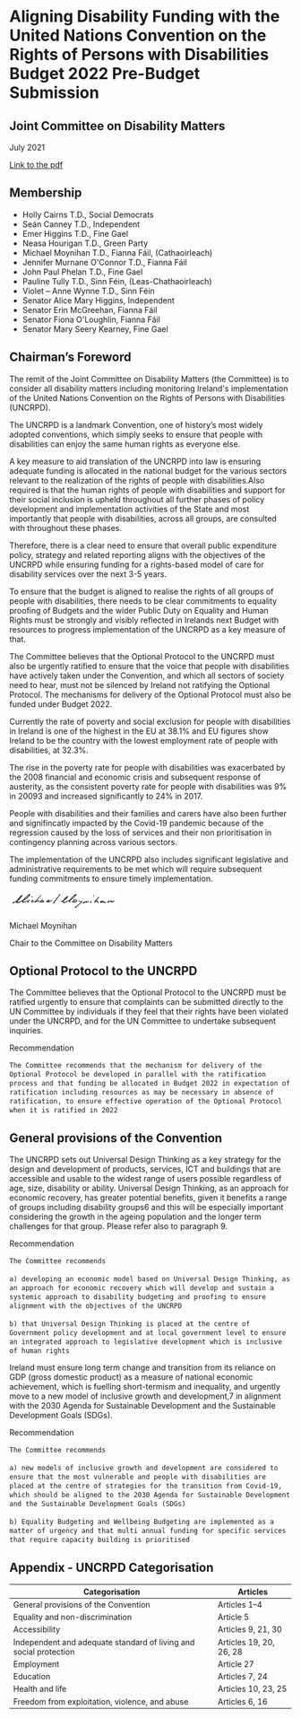 # Aligning Disability Funding with the United Nations Convention on the Rights of Persons with Disabilities Budget 2022 Pre-Budget Submission

## Joint Committee on Disability Matters 

July 2021

[Link to the pdf](https://data.oireachtas.ie/ie/oireachtas/committee/dail/33/joint_committee_on_disability_matters/reports/2021/2021-07-07_report-on-aligning-disability-funding-with-the-united-nations-convention-on-the-rights-of-persons-with-disabilities-budget-2022-pre-budget-submission_en.pdf)

## Membership

*   Holly Cairns T.D., Social Democrats
*   Seán Canney T.D., Independent
*   Emer Higgins T.D., Fine Gael
*   Neasa Hourigan T.D., Green Party
*   Michael Moynihan T.D., Fianna Fáil, (Cathaoirleach)
*   Jennifer Murnane O'Connor T.D., Fianna Fáil
*   John Paul Phelan T.D., Fine Gael
*   Pauline Tully T.D., Sinn Féin, (Leas-Chathaoirleach)
*   Violet – Anne Wynne T.D., Sinn Féin
*   Senator Alice Mary Higgins, Independent
*   Senator Erin McGreehan, Fianna Fáil
*   Senator Fiona O'Loughlin, Fianna Fáil
*   Senator Mary Seery Kearney, Fine Gael


##  Chairman’s Foreword

The remit of the Joint Committee on Disability Matters (the Committee) is to consider all disability matters including monitoring Ireland's implementation of the United Nations Convention on the Rights of Persons with Disabilities (UNCRPD).

The UNCRPD is a landmark Convention, one of history’s most widely adopted conventions, which simply seeks to ensure that people with disabilities can enjoy the same human rights as everyone else. 

A key measure to aid translation of the UNCRPD into law is ensuring adequate funding is allocated in the national budget for the various sectors relevant to the realization of the rights of people with disabilities.Also required is that the human rights of people with disabilities and support for their social inclusion is upheld throughout all further phases of policy development and implementation activities of the State and most importantly that people with disabilities, across all groups, are consulted with throughout these phases.

Therefore, there is a clear need to ensure that overall public expenditure policy, strategy and related reporting aligns with the objectives of the UNCRPD while ensuring funding for a rights-based model of care for disability services over the next 3-5 years.

To ensure that the budget is aligned to realise the rights of all groups of people with disabilities, there needs to be clear commitments to equality proofing of Budgets and the wider Public Duty on Equality and Human Rights must be strongly and visibly reflected in Irelands next Budget with resources to progress implementation of the UNCRPD as a key measure of that.

The Committee believes that the Optional Protocol to the UNCRPD must also be urgently ratified to ensure that the voice that people with disabilities have actively taken under the Convention, and which all sectors of society need to hear, must not be silenced by Ireland not ratifying the Optional Protocol. The mechanisms for delivery of the Optional Protocol must also be funded under Budget 2022.

Currently the rate of poverty and social exclusion for people with disabilities in Ireland is one of the highest in the EU at 38.1% and EU figures show Ireland to be the country with the lowest employment rate of people with disabilities, at 32.3%.

The rise in the poverty rate for people with disabilities was exacerbated by the 2008 financial and economic crisis and subsequent response of austerity, as the consistent poverty rate for people with disabilities was 9% in 20093 and increased significantly to 24% in 2017.

People with disabilities and their families and carers have also been further and signifincatly impacted by the Covid-19 pandemic because of the regression caused by the loss of services and their non prioritisation in contingency planning across various sectors.

The implementation of the UNCRPD also includes significant legislative and administrative requirements to be met which will require subsequent funding commitments to ensure timely implementation. 

![MIchael Moynihans signature](assets/images/michael-moynihans-signature.jpg)


Michael Moynihan

Chair to the Committee on Disability Matters


## Optional Protocol to the UNCRPD

The Committee believes that the Optional Protocol to the UNCRPD must be ratified urgently to ensure that complaints can be submitted directly to the UN Committee by individuals if they feel that their rights have been violated under the UNCRPD, and 
for the UN Committee to undertake subsequent inquiries. 

Recommendation

    The Committee recommends that the mechanism for delivery of the Optional Protocol be developed in parallel with the ratification process and that funding be allocated in Budget 2022 in expectation of ratification including resources as may be necessary in absence of ratification, to ensure effective operation of the Optional Protocol when it is ratified in 2022


## General provisions of the Convention

The UNCRPD sets out Universal Design Thinking as a key strategy for the design and development of products, services, ICT and buildings that are accessible and usable to the widest range of users possible regardless of age, size, disability or ability. Universal Design Thinking, as an approach for economic recovery, has greater potential benefits, given it benefits a range of groups including disability groups6 and this will be especially important considering the growth in the ageing population and the longer term challenges for that group. Please refer also to paragraph 9.

Recommendation

    The Committee recommends

    a) developing an economic model based on Universal Design Thinking, as an approach for economic recovery which will develop and sustain a systemic approach to disability budgeting and proofing to ensure alignment with the objectives of the UNCRPD

    b) that Universal Design Thinking is placed at the centre of Government policy development and at local government level to ensure an integrated approach to legislative development which is inclusive of human rights

Ireland must ensure long term change and transition from its reliance on GDP (gross domestic product) as a measure of national economic achievement, which is fuelling short-termism and inequality, and urgently move to a new model of inclusive growth and development,7 in alignment with the 2030 Agenda for Sustainable Development and the Sustainable Development Goals (SDGs).

Recommendation

    The Committee recommends

    a) new models of inclusive growth and development are considered to ensure that the most vulnerable and people with disabilities are placed at the centre of strategies for the transition from Covid-19, which should be aligned to the 2030 Agenda for Sustainable Development and the Sustainable Development Goals (SDGs)

    b) Equality Budgeting and Wellbeing Budgeting are implemented as a matter of urgency and that multi annual funding for specific services that require capacity building is prioritised

## Appendix - UNCRPD Categorisation

| Categorisation                                                    | Articles                |
|-------------------------------------------------------------------|-------------------------|
| General provisions of the Convention                              | Articles 1–4            |
| Equality and non-discrimination                                   | Article 5               |
| Accessibility                                                     | Articles 9, 21, 30      |
| Independent and adequate standard of living and social protection | Articles 19, 20, 26, 28 |
| Employment                                                        | Article 27              |
| Education                                                         | Articles 7, 24          |
| Health and life                                                   | Articles 10, 23, 25     |
| Freedom from exploitation, violence, and abuse                    | Articles 6, 16          |